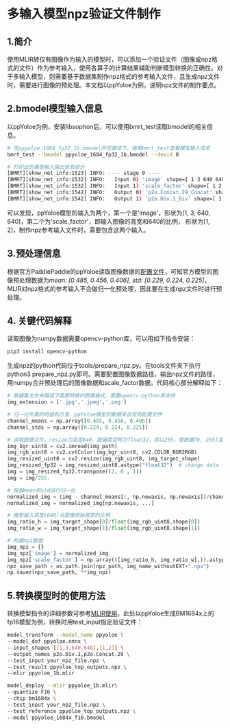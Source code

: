 # 多输入模型npz验证文件制作

## 1.简介

使用MLIR转仅有图像作为输入的模型时，可以添加一个验证文件（图像或npz格式的文件）作为参考输入，使用各算子的计算结果辅助判断模型转换的正确性。对于多输入模型，则需要基于数据集制作npz格式的参考输入文件，且生成npz文件时，需要进行图像的预处理。本文档以ppYoloe为例，说明npz文件的制作要点。

## 2.bmodel模型输入信息

以ppYoloe为例，安装libsophon后，可以使用bmrt_test读取bmodel的相关信息。

```bash
# 在ppyoloe_1684_fp32_1b.bmodel所在路径下，使用bmrt_test查看模型输入信息
bmrt_test --bmodel ppyoloe_1684_fp32_1b.bmodel --devid 0

# 打印出的模型输入输出信息部分
[BMRT][show_net_info:1523] INFO: ---- stage 0 ----
[BMRT][show_net_info:1532] INFO:   Input 0) 'image' shape=[ 1 3 640 640 ] dtype=FLOAT32 scale=1 zero_point=0
[BMRT][show_net_info:1532] INFO:   Input 1) 'scale_factor' shape=[ 1 2 ] dtype=FLOAT32 scale=1 zero_point=0
[BMRT][show_net_info:1542] INFO:   Output 0) 'p2o.Concat.29_Concat' shape=[ 1 80 8400 ] dtype=FLOAT32 scale=1 zero_point=0
[BMRT][show_net_info:1542] INFO:   Output 1) 'p2o.Div.1_Div' shape=[ 1 8400 4 ] dtype=FLOAT32 scale=1 zero_point=0
```

可以发现，ppYoloe模型的输入为两个，第一个是'image'，形状为[1, 3, 640, 640]，第二个为'scale_factor'，即输入图像的高宽和640的比例， 形状为[1, 2]，制作npz参考输入文件时，需要包含这两个输入。

## 3.预处理信息

根据官方PaddlePaddle的ppYoloe读取图像数据的[配置文件](https://github.com/PaddlePaddle/PaddleYOLO/blob/develop/configs/ppyoloe/_base_/ppyoloe_reader.yml)，可知官方模型的图像预处理数据为*mean: [0.485, 0.456, 0.406], std: [0.229, 0.224, 0.225]*，MLIR对npz格式的参考输入不会做归一化预处理，因此要在生成npz文件时进行预处理。

## 4. 关键代码解释

读取图像为numpy数据需要opencv-python库，可以用如下指令安装：

```bash
pip3 install opencv-python
```

生成npz的python代码位于tools/prepare_npz.py。在tools文件夹下执行python3 prepare_npz.py即可。需要配置图像数据路径，输出npz文件的路径，用numpy合并预处理后的图像数据和scale_factor数据。代码核心部分解释如下：

```python
# 数据集文件夹路径下需要转换的图像格式，需要opencv-python库支持
img_extension = ['.jpg','.jpeg','.png']

# 归一化所需的均值和方差，ppYoloe模型的数据来自官网配置文件
channel_means = np.array([0.485, 0.456, 0.406])
channel_stds = np.array([0.229, 0.224, 0.225])

# 读取图像文件，resize为高宽640，数据类型转为float32，除以255，使数据[0, 255]变为[0, 1]
img_bgr_uint8 = cv2.imread(img_path)
img_rgb_uint8 = cv2.cvtColor(img_bgr_uint8, cv2.COLOR_BGR2RGB)
img_resized_uint8 = cv2.resize(img_rgb_uint8, img_target_shape)
img_resized_fp32 = img_resized_uint8.astype("float32")  # change data format
img = img_resized_fp32.transpose((2, 0 , 1))
img = img/255.

# 根据mean和std进行归一化
normalized_img = (img - channel_means[:, np.newaxis, np.newaxis])/channel_stds[:, np.newaxis, np.newaxis]
normalized_img = normalized_img[np.newaxis, ...]

# 模型输入高宽(640)与图像原始高宽的比例
img_ratio_h = img_target_shape[0]/float(img_rgb_uint8.shape[0])
img_ratio_w = img_target_shape[1]/float(img_rgb_uint8.shape[1])

# 构建npz数据
img_npz = {}
img_npz['image'] = normalized_img
img_npz['scale_factor'] = np.array(([img_ratio_h, img_ratio_w],)).astype('float32')
npz_save_path = os.path.join(npz_path, img_name_withoutEXT+".npz")
np.savez(npz_save_path, **img_npz)
```

## 5.转换模型时的使用方法

转换模型指令的详细参数可参考[MLIR使用](https://doc.sophgo.com/sdk-docs/v23.07.01/docs_latest_release/docs/tpu-mlir/quick_start/html/03_onnx.html)，此处以ppYoloe生成BM1684x上的fp16模型为例，转换时用test_input指定验证文件：

```bash
model_transform --model_name ppyoloe \
--model_def ppyoloe.onnx \
--input_shapes [[1,3,640,640],[1,2]] \
--output_names p2o.Div.1,p2o.Concat.29 \
--test_input your_npz_file.npz \
--test_result ppyoloe_top_outputs.npz \
--mlir ppyoloe_1b.mlir

model_deploy --mlir ppyoloe_1b.mlir\
--quantize F16 \
--chip bm1684x \
--test_input your_npz_file.npz \
--test_reference ppyoloe_top_outputs.npz \
--model ppyoloe_1684x_f16.bmodel
```


